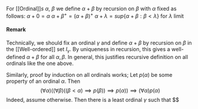 For [[Ordinal]]$s$ $\alpha$, $\beta$ we define $\alpha+\beta$ by recursion on $\beta$ with $\alpha$ fixed as follows:
$\alpha+0=\alpha$
$\alpha+\beta^{+}=(\alpha+\beta)^{+}$
$\alpha+\lambda=sup \{ \alpha+\beta:\beta<\lambda \}$ for $\lambda$ limit
#### Remark
Technically, we should fix an ordinal $\gamma$ and define $\alpha+\beta$ by recursion on $\beta$ in the [[Well-ordered]] set $I_{\gamma}$. By uniqueness in recursion, this gives a well-defined $\alpha+\beta$ for all $\alpha,\beta$. In general, this justifies recursive definition on all ordinals like the one above.

Similarly, proof by induction on all ordinals works;
Let $p(\alpha)$ be some property of an ordinal $\alpha$. Then
$$
(\forall \alpha)((\forall \beta)((\beta<\alpha)\implies p(\beta))\implies p(\alpha))\implies(\forall \alpha)p(\alpha)
$$
Indeed, assume otherwise. Then there is a least ordinal $\gamma$ such that $$